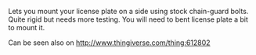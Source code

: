 Lets you mount your license plate on a side using stock chain-guard bolts. Quite rigid but needs more testing. You will need to bent license plate a bit to mount it.

Can be seen also on http://www.thingiverse.com/thing:612802
